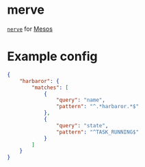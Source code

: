 # merve

[`nerve`](https://github.com/airbnb/nerve) for [Mesos](http://mesos.apache.org)

# Example config

```json
{
    "harbaror": {
        "matches": [
            {
                "query": "name",
                "pattern": "^.*harbaror.*$"
            },
            {
                "query": "state",
                "pattern": "^TASK_RUNNING$"
            }
        ]
    }
}
```
